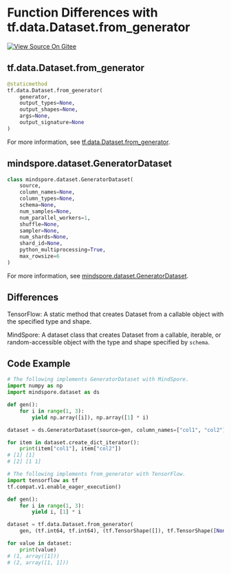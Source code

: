 # Function Differences with tf.data.Dataset.from_generator

[![View Source On Gitee](https://mindspore-website.obs.cn-north-4.myhuaweicloud.com/website-images/r2.0/resource/_static/logo_source_en.png)](https://gitee.com/mindspore/docs/blob/r2.0/docs/mindspore/source_en/note/api_mapping/tensorflow_diff/from_generator.md)

## tf.data.Dataset.from_generator

```python
@staticmethod
tf.data.Dataset.from_generator(
    generator,
    output_types=None,
    output_shapes=None,
    args=None,
    output_signature=None
)
```

For more information, see [tf.data.Dataset.from_generator](https://www.tensorflow.org/versions/r2.6/api_docs/python/tf/data/Dataset#from_generator).

## mindspore.dataset.GeneratorDataset

```python
class mindspore.dataset.GeneratorDataset(
    source,
    column_names=None,
    column_types=None,
    schema=None,
    num_samples=None,
    num_parallel_workers=1,
    shuffle=None,
    sampler=None,
    num_shards=None,
    shard_id=None,
    python_multiprocessing=True,
    max_rowsize=6
)
```

For more information, see [mindspore.dataset.GeneratorDataset](https://www.mindspore.cn/docs/en/r2.0/api_python/dataset/mindspore.dataset.GeneratorDataset.html#mindspore.dataset.GeneratorDataset).

## Differences

TensorFlow: A static method that creates Dataset from a callable object with the specified type and shape.

MindSpore: A dataset class that creates Dataset from a callable, iterable, or random-accessible object with the type and shape specified by `schema`.

## Code Example

```python
# The following implements GeneratorDataset with MindSpore.
import numpy as np
import mindspore.dataset as ds

def gen():
    for i in range(1, 3):
        yield np.array([i]), np.array([1] * i)

dataset = ds.GeneratorDataset(source=gen, column_names=["col1", "col2"])

for item in dataset.create_dict_iterator():
    print(item["col1"], item["col2"])
# [1] [1]
# [2] [1 1]

# The following implements from_generator with TensorFlow.
import tensorflow as tf
tf.compat.v1.enable_eager_execution()

def gen():
    for i in range(1, 3):
        yield i, [1] * i

dataset = tf.data.Dataset.from_generator(
    gen, (tf.int64, tf.int64), (tf.TensorShape([]), tf.TensorShape([None])))

for value in dataset:
    print(value)
# (1, array([1]))
# (2, array([1, 1]))
```

